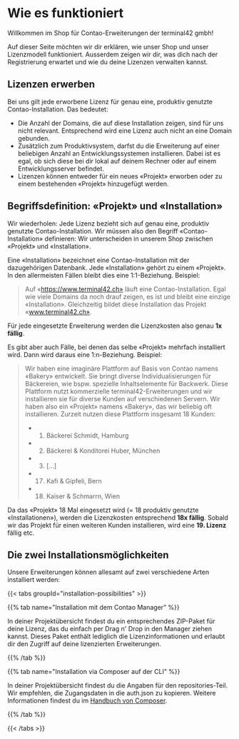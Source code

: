 # Wie es funktioniert

Willkommen im Shop für Contao-Erweiterungen der terminal42 gmbh!

Auf dieser Seite möchten wir dir erklären, wie unser Shop und unser Lizenzmodell funktioniert. Ausserdem zeigen wir 
dir, was dich nach der Registrierung erwartet und wie du deine Lizenzen verwalten kannst.

## Lizenzen erwerben

Bei uns gilt jede erworbene Lizenz für genau eine, produktiv genutzte Contao-Installation. Das bedeutet:

* Die Anzahl der Domains, die auf diese Installation zeigen, sind für uns nicht relevant. Entsprechend wird eine 
  Lizenz auch nicht an eine Domain gebunden.
* Zusätzlich zum Produktivsystem, darfst du die Erweiterung auf einer beliebigen Anzahl an Entwicklungssystemen 
  installieren. Dabei ist es egal, ob sich diese bei dir lokal auf deinem Rechner oder auf einem Entwicklungsserver befindet.
* Lizenzen können entweder für ein neues «Projekt» erworben oder zu einem bestehenden «Projekt» hinzugefügt werden.

## Begriffsdefinition: «Projekt» und «Installation»

Wir wiederholen: Jede Lizenz bezieht sich auf genau eine, produktiv genutzte Contao-Installation. Wir müssen also 
den Begriff «Contao-Installation» definieren: Wir unterscheiden in unserem Shop zwischen «Projekt» und «Installation».

Eine «Installation» bezeichnet eine Contao-Installation mit der dazugehörigen Datenbank. Jede «Installation» gehört 
zu einem «Projekt». In den allermeisten Fällen bleibt dies eine 1:1-Beziehung. Beispiel:

> Auf «https://www.terminal42.ch» läuft eine Contao-Installation. Egal wie viele Domains da noch drauf zeigen, es 
> ist und bleibt eine einzige «Installation». Gleichzeitig bildet diese Installation das Projekt «www.terminal42.ch».


Für jede eingesetzte Erweiterung werden die Lizenzkosten also genau **1x fällig**.

Es gibt aber auch Fälle, bei denen das selbe «Projekt» mehrfach installiert wird. Dann wird daraus eine 
1:n-Beziehung. Beispiel:

> Wir haben eine imaginäre Plattform auf Basis von Contao namens «Bakery» entwickelt. Sie bringt diverse 
> Individualisierungen für Bäckereien, wie bspw. spezielle Inhaltselemente für Backwerk. Diese Plattform nutzt 
> kommerzielle terminal42-Erweiterungen und wir installieren sie für diverse Kunden auf verschiedenen Servern. Wir 
> haben also ein «Projekt» namens «Bakery», das wir beliebig oft installieren. Zurzeit nutzen diese Plattform 
> insgesamt 18 Kunden:
> 
> * 1. Bäckerei Schmidt, Hamburg
> * 2. Bäckerei & Konditorei Huber, München
> * 3. [...]
> * 17. Kafi & Gipfeli, Bern
> * 18. Kaiser & Schmarrn, Wien

Da das «Projekt» 18 Mal eingesetzt wird (= 18 produktiv genutzte «Installationen»), werden die Lizenzkosten 
entsprechend **18x fällig**. Sobald wir das Projekt für einen weiteren Kunden installieren, wird eine **19. Lizenz** 
fällig etc.

## Die zwei Installationsmöglichkeiten

Unsere Erweiterungen können allesamt auf zwei verschiedene Arten installiert werden:

{{< tabs groupId="installation-possibilities" >}}

{{% tab name="Installation mit dem Contao Manager" %}}

In deiner Projektübersicht findest du ein entsprechendes ZIP-Paket für deine Lizenz, das du einfach per Drag n' Drop 
in den Manager ziehen kannst. Dieses Paket enthält lediglich die Lizenzinformationen und erlaubt dir den Zugriff auf 
deine lizenzierten Erweiterungen.

{{% /tab %}}

{{% tab name="Installation via Composer auf der CLI" %}}

In deiner Projektübersicht findest du die Angaben für den repositories-Teil. Wir empfehlen, die Zugangsdaten in die 
auth.json zu kopieren. Weitere Informationen findest du im [Handbuch von Composer][Composer_Manual].

[Composer_Manual]: https://getcomposer.org/doc/articles/authentication-for-private-packages.md

{{% /tab %}}

{{< /tabs >}}